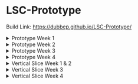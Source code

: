 # LSC-Prototype

Build Link:  https://dubbep.github.io/LSC-Prototype/

<details>

<summary>Prototype Week 1</summary>
 
# Prototype Week 1 Objectives Status:


## Spell card Scriptable Object: **In progress**

### What's going well

The scriptable object template has been created. 

The template holds all of the basic information that a card needs.

There is a display script that takes the Card information and displays it on a UI game object in the scene. (Not in current build)

### What’s needs to be done
The cards need to have behaviors that execute their functionality. 

The biggest hurdle with this is organizing this such that it approprietly interacts with the other systems.

Most cards will need a effect range which encompasses a certain number of board spaces relative to the players position.

Each Card that has an effect range needs a unique algorithm to build out those effect ranges. The cards also need a function for their actual effects.

This information has to be sent to a queue which holds all player actions for the round. The queue orders them by their delay value and executes them in that order.

Non attack spells need to be able to implement their unique functionality too such as altering player health or movement range.

spells also need to keep track of and play their visual effects.

## Action Queue & Turn System: **Not Started**

### What needs to be done
The game has a turn system where each player takes an action (moving, cast spell etc.) which needs to be put into a queue or list and then executed in the scene according to the delay of the action such that the action with the shortest delay will be executed first. Once all actions are executed the round ends, a new round begins, and players take actions once more.

Additional implementation such as attacks being interrupted and thus being removed from the queue, actions playing at a reasonable speed rather than being executed instantaneously etc.

## Player Characters: **In progress**

### What's been going well
I’ve largely Identified the information that players need to hold and what methods they need to have to function. These methods just need to be implemented.

### What needs to be done
The most important methods which need to be implemented are:
PrepareCast();
CastSpell();

## Game UI: **In progress**

### What's been going well

Basic attack and move buttons have been added.

move button functionality has been implemented.

### What needs to be done

Once players are capable of casting spells and preforming attacks the attack button needs to be linked

UI to hold information about the player character such as health.

UI to show the Cards a player currently holds.

## Movement System: **In progress**

### What's been going well

A grid system has been implemented which allows for characteres to travel the board via mouse clicks.

The grid system is flexible enough to be customized into unique shapes and is detatched from level geometry. This will allow for unique and interesting environments to be created that don't impact the game board.

Movement range has also been highlighted so that players can see the spaces they are allowed to travel.


### What needs to be done

A breadth first search system needs to be implemented so that characters will calculate the routes to their travel destination through the grid. This will allow for player to animate their movement rather than teleport.

(Optional) Farther into development the grid will need to be compatible with a unique cards functionality which allows players to travers walls. The grid will need to hide certain grid spaces on top of walls until a player activates this ability, and hide these spaces once it is no longer in use.

## Create chest card gacha system: **Not Started**

### What needs to be done

Playeres need to be able to interact with chest objects which occupy certain spaces on the board.

A card gacha system needs to be implemented such that when a chest is opened a random card is returned. This system needs to weigh cards by their rarity to produce expected card drop rates.

</details>











<details>

<summary>Prototype Week 2</summary>
 
# Prototype Week 2 Objectives Status:


## Spell card Scriptable Object: **Implemented**

### What's been going well
The cards are implemented with the round manager to effectively create a system that can be expanded with relative ease

### What’s needs to be done

More cards need to be implemented to create move variety in player actions. Cards also need to have different effect types depending on if the card is an attack spell, or passive spell, or buff spell.

## Action Queue & Turn System: **Implemented**

### What's been going well

The turn systems seems to be functioning as intended with no immediate issues being presented. The code is implemented with the photon unity network such that it is online multiplayer capable.

### What needs to be done

There is no pacing in the execution of player actions. Player actions are meant to take place simultaneously but as it exists now they all complete instantaneously.

There needs to be implementation to show the order which players must act and to show who is acting and what effect their action had on other players.

## Player Characters: **implemented**
### What's been going well

players are fully capable of moving, attacking, taking damage, and dying. All of the basic functionality of players is implemented

### What needs to be done

Players now need to be able to pickup casting crystals which act as a resource for casting spells and attacking.

players need to have expandable hands of spells which change throughout playtime.

## Game UI: **In progress**

### What's been going well

the most integral functions of the ui such as health and the player controls are functional.

### What needs to be done

The ui needs to be cleaned up a little bit.

When directional casting is implemented there needs to be UI created to choose the direction of the cast.

## Movement System: **Implemented**

### What's been going well

Players can move in turn and their movement range is properly displayed.

### What needs to be done

A breadth first search system still needs to be implemented.

players need to be able to pickup casting crystals that will be placed on the board.

player must be able to interact with chest objects which occupy certain spaces on the board.

(Optional) Farther into development the grid will need to be compatible with a unique cards functionality which allows players to travers walls. The grid will need to hide certain grid spaces on top of walls until a player activates this ability, and hide these spaces once it is no longer in use.

## Create chest card gacha system: **Not Started**

### What needs to be done

Playeres need to be able to interact with chest objects which occupy certain spaces on the board.

A card gacha system needs to be implemented such that when a chest is opened a random card is returned. This system needs to weigh cards by their rarity to produce expected card drop rates.

</details>











<details>

<summary>Prototype Week 3</summary>
 
# Prototype Week 3 Objectives Status:


## Spell card Scriptable Object: **Implemented**

### What's been going well
No notable changes have been made to the structure of the cards.

### What’s needs to be done

More cards need to be implemented to create move variety in player actions. Cards also need to have different effect types depending on if the card is an attack spell, or passive spell, or buff spell.

## Action Queue & Turn System: **Implemented**

### What's been going well

Players actions play out in a approprietly timed out sequence that effectively communicates the events of each round and accurately keeps track of player status each round.

### What needs to be done

In a larger map there needs to be more dynamic camera control. Players should be able to see an large enough space around them to understand their surroundings but not so far to make it difficult to see the details.

## Player Characters: **implemented**
### What's been going well

Players are now capable of casting directional spells.

### What needs to be done

Players now need to be able to pickup casting crystals which act as a resource for casting spells and attacking.

players need to have expandable hands of spells which change throughout playtime.

players need to accurately keep track of their spell uses for each card.

## Game UI: **In progress**

### What's been going well

the UI controls for direction casting have been implemented.
### What needs to be done

The ui needs to be cleaned up a little bit.

## Movement System: **Implemented**

### What's been going well

no changes have been made to player movement this week.

### What needs to be done

A breadth first search system still needs to be implemented.

players need to be able to pickup casting crystals that will be placed on the board.

player must be able to interact with chest objects which occupy certain spaces on the board such as chests.

(Optional) Farther into development the grid will need to be compatible with a unique cards functionality which allows players to travers walls. The grid will need to hide certain grid spaces on top of walls until a player activates this ability, and hide these spaces once it is no longer in use.

## Create chest card gacha system: **Not Started**

### What needs to be done

Playeres need to be able to interact with chest objects which occupy certain spaces on the board.

A card gacha system needs to be implemented such that when a chest is opened a random card is returned. This system needs to weigh cards by their rarity to produce expected card drop rates.

</details>


<details>

<summary>Prototype Week 4</summary>
 
# Prototype Week 4 Objectives Status:


## Spell card Scriptable Object: **Implemented**

### What's been going well
Several new cards have been added and implemented totaling 7 functioning cards.

### What’s needs to be done
There needs to be more cards with a better variety of utility to create more interesting and varied gameplay. The Orb Of Confusion card needs to be fixed as well.

It would be ideal to have 16 cards implemented by next build.

## Action Queue & Turn System: **Implemented**

### What's been going well

A notification system has been implemented into the turn system to describe actions as they play out.

### What needs to be done

Spells that have a large range should be taken into account in the camera system. players should be able to see the whole range of their attack if it is large.

The notifications are difficult to read because of how fast they go by. This shoul be adjusted or changed such the the playe manually removes the text.

In a larger map there needs to be more dynamic camera control. Players should be able to see an large enough space around them to understand their surroundings but not so far to make it difficult to see the details.

## Player Characters: **Implemented**
### What's been going well

Players have pseudo statis affects such as being stunned or confused. As such the code for determining the effects of spells has been expanded. This system is currently convoluted and needs to be refined.

### What needs to be done

Players need to wait for a spells cooldown before repeated use to prevent spamming, and spells need to have a limited number of uses.

## Game UI: **Implemented**

### What's been going well
The players card hand can now dynamically add and remove cards.

### What needs to be done
The ui needs to be cleaned up a little bit.

### What needs to be done

A breadth first search system still needs to be implemented.

players need to be able to pickup casting crystals that will be placed on the board.

player must be able to interact with chest objects which occupy certain spaces on the board such as chests.

(Optional) Farther into development the grid will need to be compatible with a unique cards functionality which allows players to travers walls. The grid will need to hide certain grid spaces on top of walls until a player activates this ability, and hide these spaces once it is no longer in use.

## Create chest card gacha system: **Implemented**

### What's been going well
Chests exist on the map which players are able to interact with. When a player lands on a chest they recieve a random cards which is then added to their hand.

### What needs to be done
The system often gives players repeat cards due to the small card pool. Drop rates are also un tested so rates need to be adjusted and card need to be added to make this system more rebust

Instead of just giving a player a random card a menu should appear that gives the player a choice between two random cards.

</details>



<details>

<summary>Vertical Slice Week 1 & 2</summary>
 
# Vertical Slice Week 1 & 2 Objectives Status:

## Additions:

### UI
A wait timer now exists which limits the ammount of time players can take during their planning phase. There is also a new UI element which displays the players who have yet to finish their turn.

### Chests
A card selection screen when a chest is opened which provides the player with a choice of what card to aquire.

### Models
Models have been implemented for the casting crystals and chests.

### Camera
The camera now tracks to the general quadrant that the player is located on in the map.


## Plans
Implement a free camera mode that gives player direct control over the camera. \n
Implement UI elements to inform the player on the basic funtionality of the game. \n
Implement UI to display the turn order. \n
Create a new map model. \n
Create player piece models.
Add effects to spells so that they have visuals or animations.
Add sound effects to the attacks.
Create player classes which provide unique benefits and abilities.

</details>




<details>

<summary>Vertical Slice Week 3</summary>
 
# Vertical Slice Week 3 Objectives Status:

## Additions:

### UI
Info screen, and turn order UI element have been implemeneted.

### Models
The map layout has been expanded and blocked out. Once the mesh is exported the map geometry will be created.

### Camera
The free camera mode has been implemented.


## Plans
Create a new map model.
Create player piece models.
Add effects to spells so that they have visuals or animations.
Add sound effects to the attacks.
Create player classes which provide unique benefits and abilities.

</details>


<details>

<summary>Vertical Slice Week 4</summary>
 
# Vertical Slice Week 4 Objectives Status:

## Additions:

### Models
The new map model has been created and imported into the game scene. A simple player piece model has been created as well.

### Visual Effects
Particle effects and animations for each attack have been created. A script to play these animations during the game has been implemented as well.

## Plans
Add sound effects to the attacks.
Create player classes which provide unique benefits and abilities.

</details>
